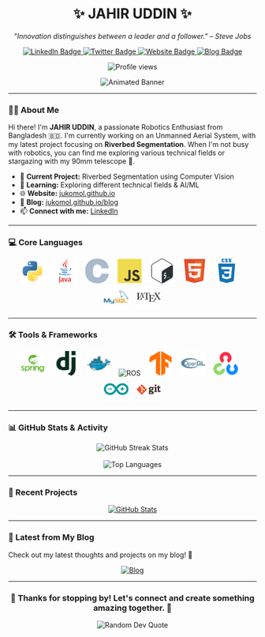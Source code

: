 <div align="center">
  <h1>✨ JAHIR UDDIN ✨</h1>
  
  <p><em>"Innovation distinguishes between a leader and a follower." – Steve Jobs</em></p>
  
  <p>
    <a href="https://www.linkedin.com/in/jukomol/">
      <img src="https://img.shields.io/badge/LinkedIn-0077B5?style=for-the-badge&logo=linkedin&logoColor=white" alt="LinkedIn Badge"/>
    </a>
    <a href="https://twitter.com/JU_Komol">
      <img src="https://img.shields.io/badge/Twitter-1DA1F2?style=for-the-badge&logo=twitter&logoColor=white" alt="Twitter Badge"/>
    </a>
    <a href="https://jukomol.github.io/">
      <img src="https://img.shields.io/badge/Website-4285F4?style=for-the-badge&logo=google-chrome&logoColor=white" alt="Website Badge"/>
    </a>
    <a href="https://jukomol.github.io/blog/">
      <img src="https://img.shields.io/badge/Blog-FFA500?style=for-the-badge&logo=rss&logoColor=white" alt="Blog Badge"/>
    </a>
  </p>
  
  <p>
    <img src="https://komarev.com/ghpvc/?username=jukomol&style=flat-square&color=blue" alt="Profile views"/>
  </p>
  
  <img src="http://25.media.tumblr.com/76306538077414e022bf11ac7020d914/tumblr_mlsk3fyGEi1qd3rd2o1_1280.gif" width="450" height="300" alt="Animated Banner"/>
</div>

---

### 👨‍💻 About Me

Hi there! I'm **JAHIR UDDIN**, a passionate Robotics Enthusiast from Bangladesh 🇧🇩. I'm currently working on an Unmanned Aerial System, with my latest project focusing on **Riverbed Segmentation**. When I'm not busy with robotics, you can find me exploring various technical fields or stargazing with my 90mm telescope 🔭.

- 🚁 **Current Project:** Riverbed Segmentation using Computer Vision  
- 🌱 **Learning:** Exploring different technical fields & AI/ML  
- 🌐 **Website:** [jukomol.github.io](https://jukomol.github.io/)
- 📝 **Blog:** [jukomol.github.io/blog](https://jukomol.github.io/blog/)
- 📫 **Connect with me:** [LinkedIn](https://www.linkedin.com/in/jukomol/)

---

### 💻 Core Languages

<div align="center">
  <img src="https://github.com/devicons/devicon/blob/master/icons/python/python-original.svg" title="Python" alt="Python" width="50" height="50"/>&nbsp;&nbsp;&nbsp;
  <img src="https://github.com/devicons/devicon/blob/master/icons/java/java-original-wordmark.svg" title="Java" alt="Java" width="50" height="50"/>&nbsp;&nbsp;&nbsp;
  <img src="https://github.com/devicons/devicon/blob/master/icons/c/c-original.svg" title="C" alt="C" width="50" height="50"/>&nbsp;&nbsp;&nbsp;
  <img src="https://github.com/devicons/devicon/blob/master/icons/javascript/javascript-original.svg" title="JavaScript" alt="JavaScript" width="50" height="50"/>&nbsp;&nbsp;&nbsp;
  <img src="https://github.com/devicons/devicon/blob/master/icons/bash/bash-original.svg" title="Bash" alt="Bash" width="50" height="50"/>&nbsp;&nbsp;&nbsp;
  <img src="https://github.com/devicons/devicon/blob/master/icons/html5/html5-original.svg" title="HTML5" alt="HTML5" width="50" height="50"/>&nbsp;&nbsp;&nbsp;
  <img src="https://github.com/devicons/devicon/blob/master/icons/css3/css3-plain-wordmark.svg" title="CSS3" alt="CSS3" width="50" height="50"/>&nbsp;&nbsp;&nbsp;
  <img src="https://github.com/devicons/devicon/blob/master/icons/mysql/mysql-original-wordmark.svg" title="MySQL" alt="MySQL" width="50" height="50"/>&nbsp;&nbsp;&nbsp;
  <img src="https://github.com/devicons/devicon/blob/master/icons/latex/latex-original.svg" title="LaTeX" alt="LaTeX" width="50" height="50"/>
</div>

---

### 🛠 Tools & Frameworks

<div align="center">
  <img src="https://github.com/devicons/devicon/blob/master/icons/spring/spring-original-wordmark.svg" title="Spring" alt="Spring" width="50" height="50"/>&nbsp;&nbsp;&nbsp;
  <img src="https://github.com/devicons/devicon/blob/master/icons/django/django-plain.svg" title="Django" alt="Django" width="50" height="50"/>&nbsp;&nbsp;&nbsp;
  <img src="https://github.com/devicons/devicon/blob/master/icons/docker/docker-original.svg" title="Docker" alt="Docker" width="50" height="50"/>&nbsp;&nbsp;&nbsp;
  <img src="https://upload.wikimedia.org/wikipedia/commons/thumb/b/bb/Ros_logo.svg/1280px-Ros_logo.svg.png" title="ROS" alt="ROS" width="45" height="40"/>&nbsp;&nbsp;&nbsp;
  <img src="https://github.com/devicons/devicon/blob/master/icons/tensorflow/tensorflow-original.svg" title="Tensorflow" alt="Tensorflow" width="50" height="50"/>&nbsp;&nbsp;&nbsp;
  <img src="https://github.com/devicons/devicon/blob/master/icons/opengl/opengl-original.svg" title="OpenGL" alt="OpenGL" width="50" height="50"/>&nbsp;&nbsp;&nbsp;
  <img src="https://github.com/devicons/devicon/blob/master/icons/opencv/opencv-original.svg" title="OpenCV" alt="OpenCV" width="50" height="50"/>&nbsp;&nbsp;&nbsp;
  <img src="https://github.com/devicons/devicon/blob/master/icons/arduino/arduino-original.svg" title="Arduino" alt="Arduino" width="50" height="50"/>&nbsp;&nbsp;&nbsp;
  <img src="https://github.com/devicons/devicon/blob/master/icons/git/git-original-wordmark.svg" title="Git" alt="Git" width="50" height="50"/>
</div>

---

### 📊 GitHub Stats & Activity

<div align="center">
  <img src="http://github-readme-streak-stats.herokuapp.com?user=jukomol&theme=dark&background=000000" alt="GitHub Streak Stats" width="500"/>
  <br><br>
  <img src="https://github-readme-stats.vercel.app/api/top-langs/?username=jukomol&layout=compact&theme=vision-friendly-dark" alt="Top Languages" width="450"/>
</div>

---

### 🚀 Recent Projects

<div align="center">
  <a href="https://github.com/jukomol?tab=repositories">
    <img src="https://github-readme-stats.vercel.app/api?username=jukomol&show_icons=true&theme=vision-friendly-dark&hide_border=true" alt="GitHub Stats" width="500"/>
  </a>
</div>

---

### 📝 Latest from My Blog

Check out my latest thoughts and projects on my blog! 📖

<div align="center">
  <a href="https://jukomol.github.io/blog/">
    <img src="https://img.shields.io/badge/Visit%20My%20Blog-FFA500?style=for-the-badge&logo=rss&logoColor=white" alt="Blog"/>
  </a>
</div>

---

<div align="center">
  <h3>💬 Thanks for stopping by! Let's connect and create something amazing together. 🚀</h3>
  
  <p>
    <img src="https://quotes-github-readme.vercel.app/api?type=horizontal&theme=dark" alt="Random Dev Quote"/>
  </p>
</div>
